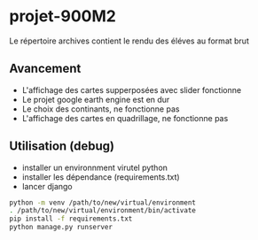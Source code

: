 # projet-900M2

Le répertoire archives contient le rendu des éléves au format brut

## Avancement

* L'affichage des cartes supperposées avec slider fonctionne
* Le projet google earth engine est en dur
* Le choix des continants, ne fonctionne pas
* L'affichage des cartes en quadrillage, ne fonctionne pas

## Utilisation (debug)

 * installer un environnment virutel python
 * installer les dépendance (requirements.txt)
 * lancer django

```bash
python -m venv /path/to/new/virtual/environment
. /path/to/new/virtual/environment/bin/activate
pip install -f requirements.txt
python manage.py runserver
```

